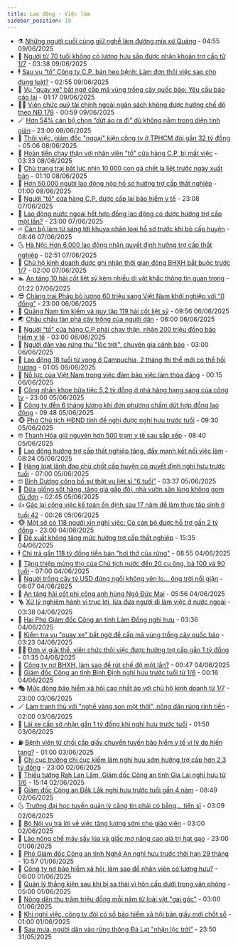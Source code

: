 ```yaml
---
title: Lao động - Việc làm
sidebar_position: 19
---
```


<!-- dantri-lao-dong-viec-lam:START -->
- ⚗️ [Những người cuối cùng giữ nghề làm đường mía xứ Quảng](https://dantri.com.vn/lao-dong-viec-lam/nhung-nguoi-cuoi-cung-giu-nghe-lam-duong-mia-xu-quang-20250608162528476.htm) - 04:55 09/06/2025
- 🙉 [Người từ 70 tuổi không có lương hưu sắp được nhận khoản trợ cấp từ 1/7](https://dantri.com.vn/lao-dong-viec-lam/nguoi-tu-70-tuoi-khong-co-luong-huu-sap-duoc-nhan-khoan-tro-cap-tu-17-20250609101427008.htm) - 03:38 09/06/2025
- 🕴 [Sau vụ “tố” Công ty C.P. bán heo bệnh: Làm đơn thôi việc sao cho đúng luật?](https://dantri.com.vn/lao-dong-viec-lam/sau-vu-to-cong-ty-cp-ban-heo-benh-lam-don-thoi-viec-sao-cho-dung-luat-20250609092133459.htm) - 02:55 09/06/2025
- 🧐 [Vụ &quot;quay xe&quot; bất ngờ cấp mã vùng trồng cây quốc bảo: Yêu cầu báo cáo lại](https://dantri.com.vn/lao-dong-viec-lam/vu-quay-xe-bat-ngo-cap-ma-vung-trong-cay-quoc-bao-yeu-cau-bao-cao-lai-20250609071907009.htm) - 01:17 09/06/2025
- 🧑‍💻 [Viên chức quỹ tài chính ngoài ngân sách không được hưởng chế độ theo NĐ 178](https://dantri.com.vn/lao-dong-viec-lam/vien-chuc-quy-tai-chinh-ngoai-ngan-sach-khong-duoc-huong-che-do-theo-nd-178-20250608200212660.htm) - 00:59 09/06/2025
- 🪄 [Hơn 54% cán bộ chọn “dứt áo ra đi” dù không nằm trong diện tinh giản](https://dantri.com.vn/lao-dong-viec-lam/hon-54-can-bo-chon-dut-ao-ra-di-du-khong-nam-trong-dien-tinh-gian-20250608192106117.htm) - 23:00 08/06/2025
- 🦣 [Thôi việc, giám đốc &quot;ngoại&quot; kiện công ty ở TPHCM đòi gần 32 tỷ đồng](https://dantri.com.vn/lao-dong-viec-lam/thoi-viec-giam-doc-ngoai-kien-cong-ty-o-tphcm-doi-gan-32-ty-dong-20250608113240907.htm) - 05:06 08/06/2025
- 🎡 [Hoàn tiền chạy thận với nhân viên &quot;tố&quot; cửa hàng C.P, bị mất việc](https://dantri.com.vn/lao-dong-viec-lam/hoan-tien-chay-than-voi-nhan-vien-to-cua-hang-cp-bi-mat-viec-20250607200857790.htm) - 03:33 08/06/2025
- 🦍 [Chủ trang trại bất lực nhìn 10.000 con gà chết la liệt trước ngày xuất bán](https://dantri.com.vn/lao-dong-viec-lam/chu-trang-trai-bat-luc-nhin-10000-con-ga-chet-la-liet-truoc-ngay-xuat-ban-20250607235629111.htm) - 01:10 08/06/2025
- 🫶 [Hơn 50.000 người lao động nộp hồ sơ hưởng trợ cấp thất nghiệp](https://dantri.com.vn/lao-dong-viec-lam/hon-50000-nguoi-lao-dong-nop-ho-so-huong-tro-cap-that-nghiep-20250604163944891.htm) - 01:00 08/06/2025
- 🥸 [Người &quot;tố&quot; cửa hàng C.P. được cấp lại bảo hiểm y tế](https://dantri.com.vn/lao-dong-viec-lam/nguoi-to-cua-hang-cp-duoc-cap-lai-bao-hiem-y-te-20250607220958007.htm) - 23:08 07/06/2025
- 🎡 [Lao động nước ngoài hết hợp đồng lao động có được hưởng trợ cấp một lần?](https://dantri.com.vn/lao-dong-viec-lam/lao-dong-nuoc-ngoai-het-hop-dong-lao-dong-co-duoc-huong-tro-cap-mot-lan-20250602132024630.htm) - 23:00 07/06/2025
- 🔥 [Cán bộ làm từ sáng tới khuya phân loại hồ sơ trước khi bỏ cấp huyện](https://dantri.com.vn/lao-dong-viec-lam/can-bo-lam-tu-sang-toi-khuya-phan-loai-ho-so-truoc-khi-bo-cap-huyen-20250607141742792.htm) - 08:46 07/06/2025
- 🌜 [Hà Nội: Hơn 6.000 lao động nhận quyết định hưởng trợ cấp thất nghiệp](https://dantri.com.vn/lao-dong-viec-lam/ha-noi-hon-6000-lao-dong-nhan-quyet-dinh-huong-tro-cap-that-nghiep-20250607094206961.htm) - 02:51 07/06/2025
- 🤭 [Chủ hộ kinh doanh được ghi nhận thời gian đóng BHXH bắt buộc trước 1/7](https://dantri.com.vn/lao-dong-viec-lam/chu-ho-kinh-doanh-duoc-ghi-nhan-thoi-gian-dong-bhxh-bat-buoc-truoc-17-20250607074428196.htm) - 02:00 07/06/2025
- 🏊 [An táng 10 hài cốt liệt sỹ kèm nhiều di vật khắc thông tin quan trọng](https://dantri.com.vn/lao-dong-viec-lam/an-tang-10-hai-cot-liet-sy-kem-nhieu-di-vat-khac-thong-tin-quan-trong-20250606163709266.htm) - 01:22 07/06/2025
- 😎 [Chàng trai Pháp bỏ lương 60 triệu sang Việt Nam khởi nghiệp với “0 đồng”](https://dantri.com.vn/lao-dong-viec-lam/chang-trai-phap-bo-luong-60-trieu-sang-viet-nam-khoi-nghiep-voi-0-dong-20250604091135141.htm) - 23:00 06/06/2025
- 🤖 [Quảng Nam tìm kiếm và quy tập 119 hài cốt liệt sỹ](https://dantri.com.vn/lao-dong-viec-lam/quang-nam-tim-kiem-va-quy-tap-119-hai-cot-liet-sy-20250606145927635.htm) - 09:56 06/06/2025
- 🌏 [Châu chấu tàn phá cây trồng của người dân](https://dantri.com.vn/lao-dong-viec-lam/chau-chau-tan-pha-cay-trong-cua-nguoi-dan-20250605173616108.htm) - 06:00 06/06/2025
- 🦏 [Người “tố” cửa hàng C.P phải chạy thận, nhận 200 triệu đồng bảo hiểm y tế](https://dantri.com.vn/lao-dong-viec-lam/nguoi-to-cua-hang-cp-phai-chay-than-nhan-200-trieu-dong-bao-hiem-y-te-20250606093712092.htm) - 03:00 06/06/2025
- 🤔 [Người dân vào rừng thu &quot;lộc trời&quot;, chuyên gia cảnh báo](https://dantri.com.vn/lao-dong-viec-lam/nguoi-dan-vao-rung-thu-loc-troi-chuyen-gia-canh-bao-20250605180250137.htm) - 03:00 06/06/2025
- 🌮 [Lao động 18 tuổi tử vong ở Campuchia, 2 tháng thi thể mới có thể hồi hương](https://dantri.com.vn/lao-dong-viec-lam/lao-dong-18-tuoi-tu-vong-o-campuchia-2-thang-thi-the-moi-co-the-hoi-huong-20250605165251775.htm) - 01:05 06/06/2025
- 💪 [Nỗ lực của Việt Nam trong việc đảm bảo việc làm thỏa đáng](https://dantri.com.vn/lao-dong-viec-lam/no-luc-cua-viet-nam-trong-viec-dam-bao-viec-lam-thoa-dang-20250605205958780.htm) - 00:15 06/06/2025
- 💪 [Công nhân khoe bữa tiệc 5,2 tỷ đồng ở nhà hàng hạng sang của công ty](https://dantri.com.vn/lao-dong-viec-lam/cong-nhan-khoe-bua-tiec-52-ty-dong-o-nha-hang-hang-sang-cua-cong-ty-20250605165640882.htm) - 23:00 05/06/2025
- 🦒 [Công ty đền 6 tháng lương khi đơn phương chấm dứt hợp đồng lao động](https://dantri.com.vn/lao-dong-viec-lam/cong-ty-den-6-thang-luong-khi-don-phuong-cham-dut-hop-dong-lao-dong-20250605150910183.htm) - 09:48 05/06/2025
- 🐵 [Phó Chủ tịch HĐND tỉnh đề nghị được nghỉ hưu trước tuổi](https://dantri.com.vn/lao-dong-viec-lam/pho-chu-tich-hdnd-tinh-de-nghi-duoc-nghi-huu-truoc-tuoi-20250605161831834.htm) - 09:30 05/06/2025
- 🤓 [Thanh Hóa giữ nguyên hơn 500 trạm y tế sau sắp xếp](https://dantri.com.vn/lao-dong-viec-lam/thanh-hoa-giu-nguyen-hon-500-tram-y-te-sau-sap-xep-20250605115722341.htm) - 08:40 05/06/2025
- 🧐 [Lao động hưởng trợ cấp thất nghiệp tăng, đẩy mạnh kết nối việc làm](https://dantri.com.vn/lao-dong-viec-lam/lao-dong-huong-tro-cap-that-nghiep-tang-day-manh-ket-noi-viec-lam-20250604195706920.htm) - 08:24 05/06/2025
- 💪 [Hàng loạt lãnh đạo chủ chốt cấp huyện có quyết định nghỉ hưu trước tuổi](https://dantri.com.vn/lao-dong-viec-lam/hang-loat-lanh-dao-chu-chot-cap-huyen-co-quyet-dinh-nghi-huu-truoc-tuoi-20250605100431023.htm) - 07:00 05/06/2025
- 🤓 [Bình Dương công bố sự thật vụ liệt sĩ “6 tuổi”](https://dantri.com.vn/lao-dong-viec-lam/binh-duong-cong-bo-su-that-vu-liet-si-6-tuoi-20250605103321020.htm) - 03:37 05/06/2025
- 💯 [Dừa giống sốt hàng, tăng giá gấp đôi, nhà vườn săn lùng không gom đủ đơn](https://dantri.com.vn/lao-dong-viec-lam/dua-giong-sot-hang-tang-gia-gap-doi-nha-vuon-san-lung-khong-gom-du-don-20250604100934197.htm) - 02:45 05/06/2025
- 👍 [Gác lại công việc kế toán ổn định sau 17 năm để làm thực tập sinh ở tuổi 42](https://dantri.com.vn/lao-dong-viec-lam/gac-lai-cong-viec-ke-toan-on-dinh-sau-17-nam-de-lam-thuc-tap-sinh-o-tuoi-42-20250604104710911.htm) - 00:26 05/06/2025
- 🐵 [Một sở có 118 người xin nghỉ việc: Có cán bộ được hỗ trợ gần 2 tỷ đồng](https://dantri.com.vn/lao-dong-viec-lam/mot-so-co-118-nguoi-xin-nghi-viec-co-can-bo-duoc-ho-tro-gan-2-ty-dong-20250604145431631.htm) - 23:00 04/06/2025
- 💂 [Đề xuất không tăng mức hưởng trợ cấp thất nghiệp](https://dantri.com.vn/lao-dong-viec-lam/de-xuat-khong-tang-muc-huong-tro-cap-that-nghiep-20250604175010496.htm) - 15:35 04/06/2025
- 🕴 [Chi trả gần 118 tỷ đồng tiền bán &quot;hơi thở của rừng&quot;](https://dantri.com.vn/lao-dong-viec-lam/chi-tra-gan-118-ty-dong-tien-ban-hoi-tho-cua-rung-20250604141542742.htm) - 08:55 04/06/2025
- 👀 [Tặng thiệp mừng thọ của Chủ tịch nước đến 20 cụ ông, bà 100 và 90 tuổi](https://dantri.com.vn/lao-dong-viec-lam/tang-thiep-mung-tho-cua-chu-tich-nuoc-den-20-cu-ong-ba-100-va-90-tuoi-20250604134242877.htm) - 07:00 04/06/2025
- 🦄 [Người trồng cây tỷ USD đứng ngồi không yên lo... ông trời nổi giận](https://dantri.com.vn/lao-dong-viec-lam/nguoi-trong-cay-ty-usd-dung-ngoi-khong-yen-lo-ong-troi-noi-gian-20250603151701554.htm) - 06:07 04/06/2025
- 🔭 [An táng hài cốt phi công anh hùng Ngô Đức Mai](https://dantri.com.vn/lao-dong-viec-lam/an-tang-hai-cot-phi-cong-anh-hung-ngo-duc-mai-20250604115929758.htm) - 05:56 04/06/2025
- 🪜 [Xử lý nghiêm hành vi trục lợi, lừa đưa người đi làm việc ở nước ngoài](https://dantri.com.vn/lao-dong-viec-lam/xu-ly-nghiem-hanh-vi-truc-loi-lua-dua-nguoi-di-lam-viec-o-nuoc-ngoai-20250604091339425.htm) - 03:38 04/06/2025
- 🌊 [Hai Phó Giám đốc Công an tỉnh Lâm Đồng nghỉ hưu](https://dantri.com.vn/lao-dong-viec-lam/hai-pho-giam-doc-cong-an-tinh-lam-dong-nghi-huu-20250604091836493.htm) - 03:36 04/06/2025
- 💯 [Kiểm tra vụ &quot;quay xe&quot; bất ngờ để cấp mã vùng trồng cây quốc bảo](https://dantri.com.vn/lao-dong-viec-lam/kiem-tra-vu-quay-xe-bat-ngo-de-cap-ma-vung-trong-cay-quoc-bao-20250604071557394.htm) - 03:23 04/06/2025
- 👨‍🏫 [Đơn vị giải thể, viên chức thôi việc được hưởng trợ cấp gần 1 tỷ đồng](https://dantri.com.vn/lao-dong-viec-lam/don-vi-giai-the-vien-chuc-thoi-viec-duoc-huong-tro-cap-gan-1-ty-dong-20250603155424837.htm) - 01:35 04/06/2025
- 🙉 [Công ty nợ BHXH, làm sao để rút chế độ một lần?](https://dantri.com.vn/lao-dong-viec-lam/cong-ty-no-bhxh-lam-sao-de-rut-che-do-mot-lan-20250602153308303.htm) - 00:47 04/06/2025
- 🦄 [Giám đốc Công an tỉnh Bình Định nghỉ hưu trước tuổi từ 1/6](https://dantri.com.vn/lao-dong-viec-lam/giam-doc-cong-an-tinh-binh-dinh-nghi-huu-truoc-tuoi-tu-16-20250603202432962.htm) - 00:16 04/06/2025
- 🎭 [Mức đóng bảo hiểm xã hội cao nhất áp với chủ hộ kinh doanh từ 1/7](https://dantri.com.vn/lao-dong-viec-lam/muc-dong-bao-hiem-xa-hoi-cao-nhat-ap-voi-chu-ho-kinh-doanh-tu-17-20250603151815540.htm) - 23:00 03/06/2025
- 🪄 [Làm tranh thủ với &quot;nghề vàng son một thời&quot;, nông dân rủng rỉnh tiền](https://dantri.com.vn/lao-dong-viec-lam/lam-tranh-thu-voi-nghe-vang-son-mot-thoi-nong-dan-rung-rinh-tien-20250602153234653.htm) - 02:00 03/06/2025
- 🌁 [Lái xe cấp sở nhận gần 1 tỷ đồng khi nghỉ hưu trước tuổi](https://dantri.com.vn/lao-dong-viec-lam/lai-xe-cap-so-nhan-gan-1-ty-dong-khi-nghi-huu-truoc-tuoi-20250603081539918.htm) - 01:50 03/06/2025
- ⛽️ [Bệnh viện từ chối cấp giấy chuyển tuyến bảo hiểm y tế vì lý do hiến tạng?](https://dantri.com.vn/lao-dong-viec-lam/benh-vien-tu-choi-cap-giay-chuyen-tuyen-bao-hiem-y-te-vi-ly-do-hien-tang-20250602115459783.htm) - 01:00 03/06/2025
- 🤩 [Chi cục trưởng chi cục kiểm lâm nghỉ hưu sớm hưởng trợ cấp hơn 2,3 tỷ đồng](https://dantri.com.vn/lao-dong-viec-lam/chi-cuc-truong-chi-cuc-kiem-lam-nghi-huu-som-huong-tro-cap-hon-23-ty-dong-20250602122412043.htm) - 23:00 02/06/2025
- 🌝 [Thiếu tướng Rah Lan Lâm, Giám đốc Công an tỉnh Gia Lai nghỉ hưu từ 1/6](https://dantri.com.vn/lao-dong-viec-lam/thieu-tuong-rah-lan-lam-giam-doc-cong-an-tinh-gia-lai-nghi-huu-tu-16-20250602211757888.htm) - 15:14 02/06/2025
- 🤗 [Giám đốc Công an Đắk Lắk nghỉ hưu trước tuổi gần 4 năm](https://dantri.com.vn/lao-dong-viec-lam/giam-doc-cong-an-dak-lak-nghi-huu-truoc-tuoi-gan-4-nam-20250602143847810.htm) - 08:49 02/06/2025
- 🌜 [Trường đại học tuyển quản lý căng tin phải có bằng... tiến sĩ](https://dantri.com.vn/lao-dong-viec-lam/truong-dai-hoc-tuyen-quan-ly-cang-tin-phai-co-bang-tien-si-20250530231031396.htm) - 03:09 02/06/2025
- 👀 [Bộ Nội vụ trả lời về việc tăng lương sớm cho giáo viên](https://dantri.com.vn/lao-dong-viec-lam/bo-noi-vu-tra-loi-ve-viec-tang-luong-som-cho-giao-vien-20250602035231154.htm) - 03:00 02/06/2025
- 🫣 [Lão nông chế máy sấy lúa và giấc mơ nâng cao giá trị hạt gạo](https://dantri.com.vn/lao-dong-viec-lam/lao-nong-che-may-say-lua-va-giac-mo-nang-cao-gia-tri-hat-gao-20250528235120841.htm) - 23:00 01/06/2025
- 🧠 [Phó Giám đốc Công an tỉnh Nghệ An nghỉ hưu trước thời hạn 29 tháng](https://dantri.com.vn/lao-dong-viec-lam/pho-giam-doc-cong-an-tinh-nghe-an-nghi-huu-truoc-thoi-han-29-thang-20250601172303734.htm) - 10:57 01/06/2025
- 🎊 [Công ty nợ bảo hiểm xã hội, làm sao để nhân viên có lương hưu?](https://dantri.com.vn/lao-dong-viec-lam/cong-ty-no-bao-hiem-xa-hoi-lam-sao-de-nhan-vien-co-luong-huu-20250530105559382.htm) - 06:00 01/06/2025
- 🧰 [Quản lý thắng kiện sau khi bị sa thải vì hôn cấp dưới trong văn phòng](https://dantri.com.vn/lao-dong-viec-lam/quan-ly-thang-kien-sau-khi-bi-sa-thai-vi-hon-cap-duoi-trong-van-phong-20250601102803319.htm) - 05:00 01/06/2025
- 🐘 [Nông dân thu trăm triệu đồng mỗi năm từ loài vật &quot;gai góc&quot;](https://dantri.com.vn/lao-dong-viec-lam/nong-dan-thu-tram-trieu-dong-moi-nam-tu-loai-vat-gai-goc-20250528115153905.htm) - 03:00 01/06/2025
- 🥳 [Khi nghỉ việc, công ty đòi có sổ bảo hiểm xã hội bản giấy mới chốt sổ](https://dantri.com.vn/lao-dong-viec-lam/khi-nghi-viec-cong-ty-doi-co-so-bao-hiem-xa-hoi-ban-giay-moi-chot-so-20250531184319347.htm) - 01:00 01/06/2025
- 🐎 [Sau mưa, người dân vào rừng thông Đà Lạt &quot;nhận lộc trời”](https://dantri.com.vn/lao-dong-viec-lam/sau-mua-nguoi-dan-vao-rung-thong-da-lat-nhan-loc-troi-20250529102329789.htm) - 23:50 31/05/2025<!-- dantri-lao-dong-viec-lam:END -->
